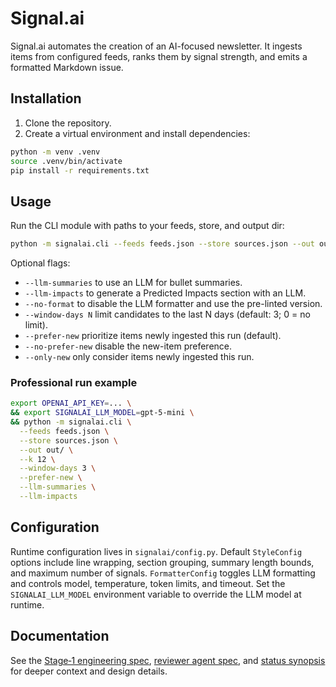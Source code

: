 # Signal.ai

Signal.ai automates the creation of an AI-focused newsletter. It ingests items from configured feeds, ranks them by signal strength, and emits a formatted Markdown issue.

## Installation

1. Clone the repository.
2. Create a virtual environment and install dependencies:

```bash
python -m venv .venv
source .venv/bin/activate
pip install -r requirements.txt
```

## Usage

Run the CLI module with paths to your feeds, store, and output dir:

```bash
python -m signalai.cli --feeds feeds.json --store sources.json --out out/ --k 10
```

Optional flags:

- `--llm-summaries` to use an LLM for bullet summaries.
- `--llm-impacts` to generate a Predicted Impacts section with an LLM.
- `--no-format` to disable the LLM formatter and use the pre-linted version.
- `--window-days N` limit candidates to the last N days (default: 3; 0 = no limit).
- `--prefer-new` prioritize items newly ingested this run (default).
- `--no-prefer-new` disable the new-item preference.
- `--only-new` only consider items newly ingested this run.

### Professional run example

```bash
export OPENAI_API_KEY=... \
&& export SIGNALAI_LLM_MODEL=gpt-5-mini \
&& python -m signalai.cli \
  --feeds feeds.json \
  --store sources.json \
  --out out/ \
  --k 12 \
  --window-days 3 \
  --prefer-new \
  --llm-summaries \
  --llm-impacts
```

## Configuration

Runtime configuration lives in `signalai/config.py`. Default `StyleConfig` options include line wrapping, section grouping, summary length bounds, and maximum number of signals. `FormatterConfig` toggles LLM formatting and controls model, temperature, token limits, and timeout. Set the `SIGNALAI_LLM_MODEL` environment variable to override the LLM model at runtime.

## Documentation

See the [Stage‑1 engineering spec](docs/signal-spec-stage-1.md), [reviewer agent spec](docs/reviewer-agent-spec.md), and [status synopsis](docs/status-synopsis.md) for deeper context and design details.
